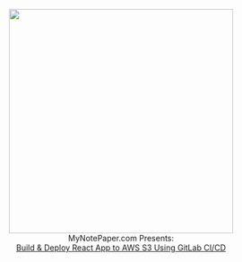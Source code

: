 <p align="center">
<img src="https://user-images.githubusercontent.com/13184472/74090933-c9abe380-4adb-11ea-82b7-94d84a5ae13d.png" width="400"><br>
MyNotePaper.com Presents:<br>
<a href="#">Build & Deploy React App to AWS S3 Using GitLab CI/CD</a></p>
